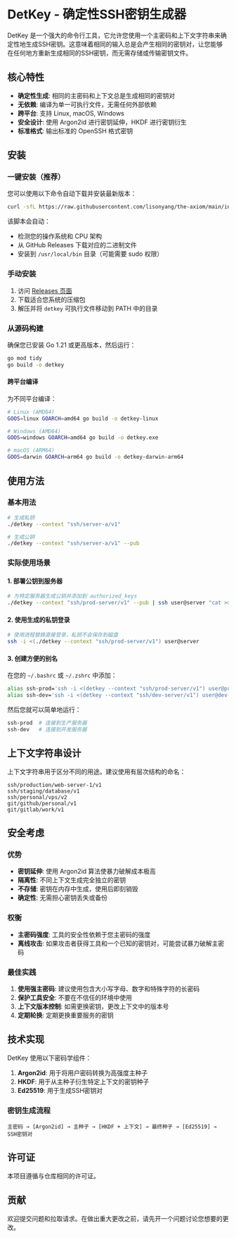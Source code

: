 # DetKey - 确定性SSH密钥生成器

DetKey 是一个强大的命令行工具，它允许您使用一个主密码和上下文字符串来确定性地生成SSH密钥。这意味着相同的输入总是会产生相同的密钥对，让您能够在任何地方重新生成相同的SSH密钥，而无需存储或传输密钥文件。

## 核心特性

- **确定性生成**: 相同的主密码和上下文总是生成相同的密钥对
- **无依赖**: 编译为单一可执行文件，无需任何外部依赖
- **跨平台**: 支持 Linux, macOS, Windows
- **安全设计**: 使用 Argon2id 进行密钥延伸，HKDF 进行密钥衍生
- **标准格式**: 输出标准的 OpenSSH 格式密钥

## 安装

### 一键安装（推荐）

您可以使用以下命令自动下载并安装最新版本：

```bash
curl -sfL https://raw.githubusercontent.com/lisonyang/the-axiom/main/install.sh | sh
```

该脚本会自动：
- 检测您的操作系统和 CPU 架构
- 从 GitHub Releases 下载对应的二进制文件
- 安装到 `/usr/local/bin` 目录（可能需要 sudo 权限）

### 手动安装

1. 访问 [Releases 页面](https://github.com/lisonyang/the-axiom/releases)
2. 下载适合您系统的压缩包
3. 解压并将 `detkey` 可执行文件移动到 PATH 中的目录

### 从源码构建

确保您已安装 Go 1.21 或更高版本，然后运行：

```bash
go mod tidy
go build -o detkey
```

#### 跨平台编译

为不同平台编译：

```bash
# Linux (AMD64)
GOOS=linux GOARCH=amd64 go build -o detkey-linux

# Windows (AMD64)
GOOS=windows GOARCH=amd64 go build -o detkey.exe

# macOS (ARM64)
GOOS=darwin GOARCH=arm64 go build -o detkey-darwin-arm64
```

## 使用方法

### 基本用法

```bash
# 生成私钥
./detkey --context "ssh/server-a/v1"

# 生成公钥
./detkey --context "ssh/server-a/v1" --pub
```

### 实际使用场景

#### 1. 部署公钥到服务器

```bash
# 为特定服务器生成公钥并添加到 authorized_keys
./detkey --context "ssh/prod-server/v1" --pub | ssh user@server "cat >> ~/.ssh/authorized_keys"
```

#### 2. 使用生成的私钥登录

```bash
# 使用进程替换直接登录，私钥不会保存到磁盘
ssh -i <(./detkey --context "ssh/prod-server/v1") user@server
```

#### 3. 创建方便的别名

在您的 `~/.bashrc` 或 `~/.zshrc` 中添加：

```bash
alias ssh-prod='ssh -i <(detkey --context "ssh/prod-server/v1") user@prod-server'
alias ssh-dev='ssh -i <(detkey --context "ssh/dev-server/v1") user@dev-server'
```

然后您就可以简单地运行：

```bash
ssh-prod  # 连接到生产服务器
ssh-dev   # 连接到开发服务器
```

## 上下文字符串设计

上下文字符串用于区分不同的用途。建议使用有层次结构的命名：

```
ssh/production/web-server-1/v1
ssh/staging/database/v1
ssh/personal/vps/v2
git/github/personal/v1
git/gitlab/work/v1
```

## 安全考虑

### 优势

- **密钥延伸**: 使用 Argon2id 算法使暴力破解成本极高
- **隔离性**: 不同上下文生成完全独立的密钥
- **不存储**: 密钥在内存中生成，使用后即刻销毁
- **确定性**: 无需担心密钥丢失或备份

### 权衡

- **主密码强度**: 工具的安全性依赖于您主密码的强度
- **离线攻击**: 如果攻击者获得工具和一个已知的密钥对，可能尝试暴力破解主密码

### 最佳实践

1. **使用强主密码**: 建议使用包含大小写字母、数字和特殊字符的长密码
2. **保护工具安全**: 不要在不信任的环境中使用
3. **上下文版本控制**: 如需更换密钥，更改上下文中的版本号
4. **定期轮换**: 定期更换重要服务的密钥

## 技术实现

DetKey 使用以下密码学组件：

1. **Argon2id**: 用于将用户密码转换为高强度主种子
2. **HKDF**: 用于从主种子衍生特定上下文的密钥种子
3. **Ed25519**: 用于生成SSH密钥对

### 密钥生成流程

```
主密码 → [Argon2id] → 主种子 → [HKDF + 上下文] → 最终种子 → [Ed25519] → SSH密钥对
```

## 许可证

本项目遵循与仓库相同的许可证。

## 贡献

欢迎提交问题和拉取请求。在做出重大更改之前，请先开一个问题讨论您想要的更改。
